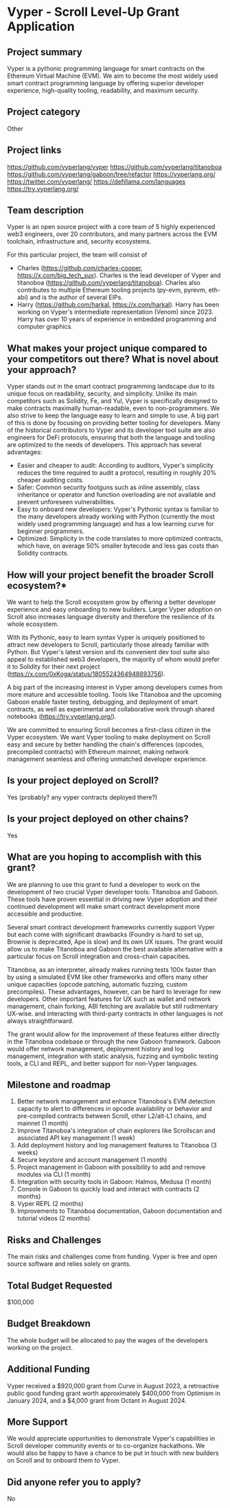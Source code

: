 # Vyper - Scroll Level-Up Grant Application


## Project summary

Vyper is a pythonic programming language for smart contracts on the Ethereum Virtual Machine (EVM). We aim to become the most widely used smart contract programming language by offering superior developer experience, high-quality tooling,  readability, and maximum security.

## Project category

Other

## Project links

https://github.com/vyperlang/vyper
https://github.com/vyperlang/titanoboa
https://github.com/vyperlang/gaboon/tree/refactor
https://vyperlang.org/
https://twitter.com/vyperlang/
https://defillama.com/languages
https://try.vyperlang.org/

## Team description

Vyper is an open source project with a core team of 5 highly experienced web3 engineers, over 20 contributors, and many partners across the EVM toolchain, infrastructure and, security ecosystems.

For this particular project, the team will consist of 

- Charles (https://github.com/charles-cooper, https://x.com/big_tech_sux). Charles is the lead developer of Vyper and titanoboa (https://github.com/vyperlang/titanoboa). Charles also contributes to multiple Ethereum tooling projects (py-evm, pyrevm, eth-abi) and is the author of several EIPs.
- Harry (https://github.com/harkal, https://x.com/harkal). Harry has been working on Vyper's intermediate representation (Venom) since 2023. Harry has over 10 years of experience in embedded programming and computer graphics.

## What makes your project unique compared to your competitors out there? What is novel about your approach?

Vyper stands out in the smart contract programming landscape due to its unique focus on readability, security, and simplicity. Unlike its main competitors such as Solidity, Fe, and Yul, Vyper is specifically designed to make contracts maximally human-readable, even to non-programmers. We also strive to keep the language easy to learn and simple to use. A big part of this is done by focusing on providing better tooling for developers. Many of the historical contributors to Vyper and its developer tool suite are also engineers for DeFi protocols, ensuring that both the language and tooling are optimized to the needs of developers.
This approach has several advantages:

- Easier and cheaper to audit: According to auditors, Vyper's simplicity reduces the time required to audit a protocol, resulting in roughly 20% cheaper auditing costs.
- Safer: Common security footguns such as inline assembly, class inheritance or operator and function overloading are not available and prevent unforeseen vulnerabilities.
- Easy to onboard new developers: Vyper's Pythonic syntax is familiar to the many developers already working with Python (currently the most widely used programming language) and has a low learning curve for beginner programmers.
- Optimized:  Simplicity in the code translates to more optimized contracts, which have, on average 50% smaller bytecode and less gas costs than Solidity contracts.

## How will your project benefit the broader Scroll ecosystem?*

We want to help the Scroll ecosystem grow by offering a better developer experience and easy onboarding to new builders. Larger Vyper adoption on Scroll also increases language diversity and therefore the resilience of its whole ecosystem.

With its Pythonic, easy to learn syntax Vyper is uniquely positioned to attract new developers to Scroll, particularly those already familiar with Python. But Vyper's latest version and its convenient dev tool suite also appeal to established web3 developers, the majority of whom would prefer it to Solidity for their next project  (https://x.com/0xKoga/status/1805524364948893756). 

A big part of the increasing interest in Vyper among developers comes from more mature and accessible tooling. Tools like Titanoboa and the upcoming Gaboon enable faster testing, debugging, and deployment of smart contracts, as well as experimental and collaborative work through shared notebooks (https://try.vyperlang.org/).

We are committed to ensuring Scroll becomes a first-class citizen in the Vyper ecosystem. We want Vyper tooling to make deployment on Scroll easy and secure by better handling the chain's differences (opcodes, precompiled contracts) with Ethereum mainnet, making network management seamless and offering unmatched developer experience. 


## Is your project deployed on Scroll? 

Yes (probably? any vyper contracts deployed there?)


## Is your project deployed on other chains? 

Yes

## What are you hoping to accomplish with this grant? 

We are planning to use this grant to fund a developer to work on the development of two crucial Vyper developer tools: Titanoboa and Gaboon. These tools have proven essential in driving new Vyper adoption and their continued development will make smart contract development more accessible and productive.

Several smart contract development frameworks currently support Vyper but each come with significant drawbacks (Foundry is hard to set up, Brownie is deprecated, Ape is slow) and its own UX issues. The grant would allow us to make Titanoboa and Gaboon the best available alternative with a particular focus on Scroll integration and cross-chain capacities. 

Titanoboa, as an interpreter, already makes running tests 100x faster than by using a simulated EVM like other frameworks and offers many other unique capacities (opcode patching, automatic fuzzing, custom precompiles). These advantages, however, can be hard to leverage for new developers. Other important features for UX such as wallet and network management, chain forking, ABI fetching are available but still rudimentary UX-wise. and interacting with third-party contracts in other languages is not always straightforward.

The grant would allow for the improvement of these features either directly in the Titanoboa codebase or through the new Gaboon framework. Gaboon would offer network management, deployment history and log management, integration with static analysis, fuzzing and symbolic testing tools, a CLI and REPL, and better support for non-Vyper languages.

## Milestone and roadmap

1. Better network management and enhance Titanoboa's EVM detection capacity to alert to differences in opcode availability or behavior and pre-compiled contracts between Scroll, other L2/alt-L1 chains, and mainnet (1 month)
2. Improve Titanoboa's integration of chain explorers like Scrollscan and associated API key management (1 week)
3. Add deployment history and log management features to Titanoboa (3 weeks)
4. Secure keystore and account management (1 month)
5. Project management in Gaboon with possibility to add and remove modules via CLI (1 month)
6. Integration with security tools in Gaboon: Halmos, Medusa (1 month)
7. Console in Gaboon to quickly load and interact with contracts (2 months)
8. Vyper REPL (2 months)
9. Improvements to Titanoboa documentation, Gaboon documentation and tutorial videos (2 months)

## Risks and Challenges

The main risks and challenges come from funding. Vyper is free and open source software and relies solely on grants.

## Total Budget Requested

$100,000

## Budget Breakdown

The whole budget will be allocated to pay the wages of the developers working on the project.

## Additional Funding

Vyper received a $920,000 grant from Curve in August 2023, a retroactive public good funding grant worth approximately $400,000 from Optimism in January 2024, and a $4,000 grant from Octant in August 2024.

## More Support

We would appreciate opportunities to demonstrate Vyper's capabilities in Scroll developer community events or to co-organize hackathons. We would also be happy to have a chance to be put in touch with new builders on Scroll and to onboard them to Vyper.

## Did anyone refer you to apply?

No
